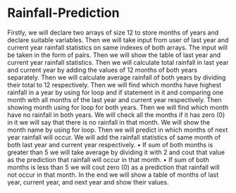 # Rainfall-Prediction		
Firstly, we will declare two arrays of size 12 to store months of years and declare suitable variables.
Then we will take input from user of last year and current year rainfall statistics on same indexes of both arrays. The input will be taken in the form of pairs.
Then we will show the table of last year and current year rainfall statistics.
Then we will calculate total rainfall in last year and current year by adding the values of 12 months of both years separately.
Then we will calculate average rainfall of both years by dividing their total to 12 respectively.
Then we will find which months have highest rainfall in a year by using for loop and if statement in it and comparing one month with all months of the last year and current year respectively. Then showing month using for loop for both years.
Then we will find which month have no rainfall in both years. We will check all the months if it has zero (0) in it we will say that there is no rainfall in that month. We will show the month name by using for loop.
Then we will predict in which months of next year rainfall will occur. We will add the rainfall statistics of same month of both last year and current year respectively.
•	If sum of both months is greater than 5 we will take average by dividing it with 2 and cout that value as the prediction that rainfall will occur in that month.
•	If sum of both months is less than 5 we will cout zero (0) as a prediction that rainfall will not occur in that month.
In the end we will show a table of months of last year, current year, and next year and show their values.

